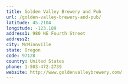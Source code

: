 ```yaml
---
title: Golden Valley Brewery and Pub
url: /golden-valley-brewery-and-pub/
latitude: 45.2104
longitude: -123.189
address1: 980 NE Fourth Street
address2: 
city: McMinnville
state: Oregon
code: 97128
country: United States
phone: 1-503-472-2739
website: http://www.goldenvalleybrewery.com/
---
```


